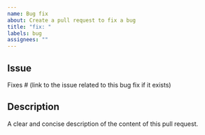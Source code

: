 ```yaml
---
name: Bug fix
about: Create a pull request to fix a bug
title: "fix: "
labels: bug
assignees: ""
---
```


## Issue

Fixes # (link to the issue related to this bug fix if it exists)

## Description

A clear and concise description of the content of this pull request.
